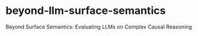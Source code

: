 # beyond-llm-surface-semantics
Beyond Surface Semantics: Evaluating LLMs on Complex Causal Reasoning
